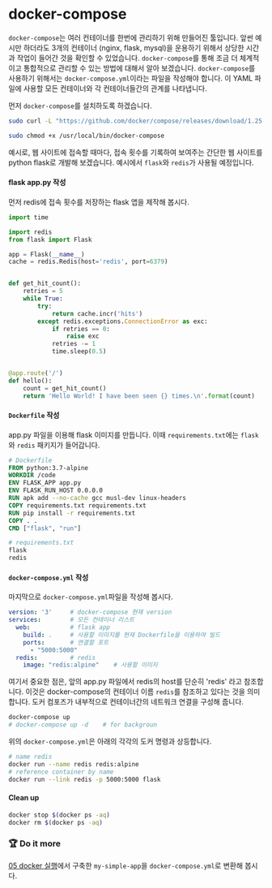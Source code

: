 # docker-compose

`docker-compose`는 여러 컨테이너를 한번에 관리하기 위해 만들어진 툴입니다.
앞썬 예시만 하더라도 3개의 컨테이너 (nginx, flask, mysql)을 운용하기 위해서 상당한 시간과 작업이 들어간 것을 확인할 수 있었습니다.
`docker-compose`를 통해 조금 더 체계적이고 통합적으로 관리할 수 있는 방법에 대해서 알아 보겠습니다.
`docker-compose`를 사용하기 위해서는 `docker-compose.yml`이라는 파일을 작성해야 합니다. 이 YAML 파일에 사용할 모든 컨테이너와 각 컨테이너들간의 관계를 나타냅니다.

먼저 `docker-compose`를 설치하도록 하겠습니다.
```bash
sudo curl -L "https://github.com/docker/compose/releases/download/1.25.4/docker-compose-$(uname -s)-$(uname -m)" -o /usr/local/bin/docker-compose

sudo chmod +x /usr/local/bin/docker-compose
```

예시로, 웹 사이트에 접속할 때마다, 접속 횟수를 기록하여 보여주는 간단한 웹 사이트를 python flask로 개발해 보겠습니다.
예시에서 `flask`와 `redis`가 사용될 예정입니다.

#### flask app.py 작성

먼저 redis에 접속 횟수를 저장하는 flask 앱을 제작해 봅시다.

```python
import time

import redis
from flask import Flask

app = Flask(__name__)
cache = redis.Redis(host='redis', port=6379)


def get_hit_count():
    retries = 5
    while True:
        try:
            return cache.incr('hits')
        except redis.exceptions.ConnectionError as exc:
            if retries == 0:
                raise exc
            retries -= 1
            time.sleep(0.5)


@app.route('/')
def hello():
    count = get_hit_count()
    return 'Hello World! I have been seen {} times.\n'.format(count)
```

#### `Dockerfile` 작성

app.py 파일을 이용해 flask 이미지를 만듭니다.
이때 `requirements.txt`에는 `flask`와 `redis` 패키지가 들어갑니다.

```Dockerfile
# Dockerfile
FROM python:3.7-alpine
WORKDIR /code
ENV FLASK_APP app.py
ENV FLASK_RUN_HOST 0.0.0.0
RUN apk add --no-cache gcc musl-dev linux-headers
COPY requirements.txt requirements.txt
RUN pip install -r requirements.txt
COPY . .
CMD ["flask", "run"]
```

```bash
# requirements.txt
flask
redis

```

#### `docker-compose.yml` 작성

마지막으로 `docker-compose.yml`파일을 작성해 봅시다.

```yaml
version: '3'     # docker-compose 현재 version
services:        # 모든 컨테이너 리스트
  web:           # flask app
    build: .     # 사용할 이미지를 현재 Dockerfile을 이용하여 빌드
    ports:       # 연결할 포트
      - "5000:5000"
  redis:         # redis
    image: "redis:alpine"    # 사용할 이미지
```

여기서 중요한 점은, 앞의 app.py 파일에서 redis의 host를 단순히 'redis' 라고 참조합니다. 이것은 docker-compose의 컨테이너 이름 `redis`를 참조하고 있다는 것을 의미 합니다. 도커 컴포즈가 내부적으로 컨테이너간의 네트워크 연결을 구성해 줍니다.

```bash
docker-compose up
# docker-compose up -d    # for backgroun
```

위의 `docker-compose.yml`은 아래의 각각의 도커 명령과 상등합니다.
```bash
# name redis
docker run --name redis redis:alpine
# reference container by name
docker run --link redis -p 5000:5000 flask

```

#### Clean up

```bash
docker stop $(docker ps -aq)
docker rm $(docker ps -aq)
```


### :trophy: Do it more

[05 docker 실행](../05-docker-run/README.md#trophy-do-it-more)에서 구축한 `my-simple-app`을 `docker-compose.yml`로 변환해 봅시다.